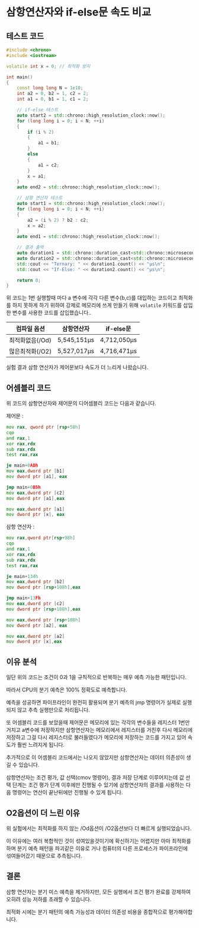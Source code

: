 # 삼항연산자와 if-else문 속도 비교

## 테스트 코드

```cpp
#include <chrono>
#include <iostream>

volatile int x = 0; // 최적화 방지

int main()
{
    const long long N = 1e10;
    int a2 = 0, b2 = 1, c2 = 2;
    int a1 = 0, b1 = 1, c1 = 2;

    // if-else 테스트
    auto start2 = std::chrono::high_resolution_clock::now();
    for (long long i = 0; i < N; ++i)
    {
        if (i % 2)
        {
            a1 = b1;
        }
        else
        {
            a1 = c2;
        }
        x = a1;
    }
    auto end2 = std::chrono::high_resolution_clock::now();

    // 삼항 연산자 테스트
    auto start1 = std::chrono::high_resolution_clock::now();
    for (long long i = 0; i < N; ++i)
    {
        a2 = (i % 2) ? b2 : c2;
        x = a2;
    }
    auto end1 = std::chrono::high_resolution_clock::now();

    // 결과 출력
    auto duration1 = std::chrono::duration_cast<std::chrono::microseconds>(end1 - start1);
    auto duration2 = std::chrono::duration_cast<std::chrono::microseconds>(end2 - start2);
    std::cout << "Ternary: " << duration1.count() << "μs\n";
    std::cout << "If-Else: " << duration2.count() << "μs\n";

    return 0;
}
```

위 코드는 1번 실행할때 마다 a 변수에 각각 다른 변수(b,c)를 대입하는 코드이고 최적화를 하지 못하게 하기 위하여
강제로 메모리에 쓰게 만들기 위해 `volatile` 키워드를 삽입한 변수를 사용한 코드를 삽입했습니다..

| 컴파일 옵션     | 삼항연산자 | if-else문 |
| --------------- | ---------- | --------- |
| 최적화없음(/Od) | 5,545,151μs  | 4,712,050μs |
| 많은최적화(/O2) | 5,527,017μs  | 4,716,471μs |

실험 결과 삼항 연산자가 제어문보다 속도가 더 느리게 나왔습니다.

## 어셈블리 코드

위 코드의 삼항연산자와 제어문의 디어셈블리 코드는 다음과 같습니다.

제어문 :

```asm
mov rax, qword ptr [rsp+58h]
cqo
and rax,1
xor rax,rdx
sub rax,rdx
test rax,rax

je main+0ADh
mov eax,dword ptr [b1]
mov dword ptr [a1], eax

jmp main+0B5h
mov eax,dword ptr [c2]
mov dword ptr [a1],eax

mov eax,dword ptr [a1]
mov dword ptr [x], eax
```

삼항 연산자 :

```asm
mov rax,qword ptr[rsp+98h]
cqo
and rax,1
xor rax,rdx
sub rax,rdx
test rax,rax

je main+134h
mov eax,dword ptr [b2]
mov dword ptr [rsp+108h],eax

jmp main+13Fh
mov eax,dword ptr [c2]
mov dword ptr [rsp+108h],eax

mov eax,dword ptr [rsp+108h]
mov dword ptr [a2], eax

mov eax,dword ptr [a2]
mov dword ptr [x],eax
```

## 이유 분석

일단 위의 코드는 조건이 0과 1을 규칙적으로 반복하는 매우 예측 가능한 패턴입니다.

따라서 CPU의 분기 예측은 100% 정확도로 예측합니다.

예측을 성공하면 파이프라인이 완전히 활용되며 분기 예측의 jmp 명령어가 실제로 실행되지 않고 추측 실행만으로 처리됩니다.

또 어셈블리 코드를 보았을때 제어문은 메모리에 있는 각각의 변수들을 레지스터 1번만 거치고 a변수에 저장하지만
삼항연산자는 메모리에서 레지스터를 거친후 다시 메모리에 저장하고 그걸 다시 레지스터로 불러들였다가 메모리에 저장하는
코드를 가지고 있어 속도가 훨씬 느려지게 됩니다.

추가적으로 이 어셈블리 코드에서는 나오지 않았지만 삼항연산자는 데이터 의존성이 생길 수 있습니다.

삼항연산자는 조건 평가, 값 선택(cmov 명령어), 결과 저장 단계로 이루어지는데 값 선택 단계는 조건 평가 단계 이후에만 진행될 수 있기에
삼항연산자의 결과를 사용하는 다음 명령어는 연산이 끝난뒤에만 진행될 수 있게 됩니다.

## O2옵션이 더 느린 이유

위 실험에서는 최적화를 하지 않는 /Od옵션이 /O2옵션보다 더 빠르게 실행되었습니다.

이 이유에는 여러 복합적인 것이 섞여있을것이기에 확신하기는 어렵지만 아마 최적화를 하며 분기 예측 패턴을 파괴같은 이유로 거나
컴퓨터의 다른 프로세스가 파이프라인에 섞여들어갔기 때문으로 추측됩니다.

## 결론

삼항 연산자는 분기 미스 예측을 제거하지만, 모든 실행에서 조건 평가 완료를 강제하여 오히려 성능 저하를 초래할 수 있습니다.

최적화 시에는 분기 패턴의 예측 가능성과 데이터 의존성 비용을 종합적으로 평가해야합니다.
